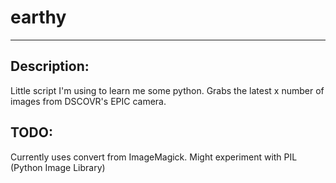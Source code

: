 # earthy
------

Description:
------
Little script I'm using to learn me some python. Grabs the latest x number of images from DSCOVR's EPIC camera.

TODO:
------
Currently uses convert from ImageMagick. Might experiment with PIL (Python Image Library)

